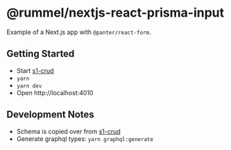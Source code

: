 # @rummel/nextjs-react-prisma-input

Example of a Next.js app with `@panter/react-form`.

## Getting Started

- Start [s1-crud](../s1-crud)
- `yarn`
- `yarn dev`
- Open http://localhost:4010


## Development Notes
- Schema is copied over from [s1-crud](../s1-crud/src/schema.gql)
- Generate graphql types: `yarn graphql:generate`
